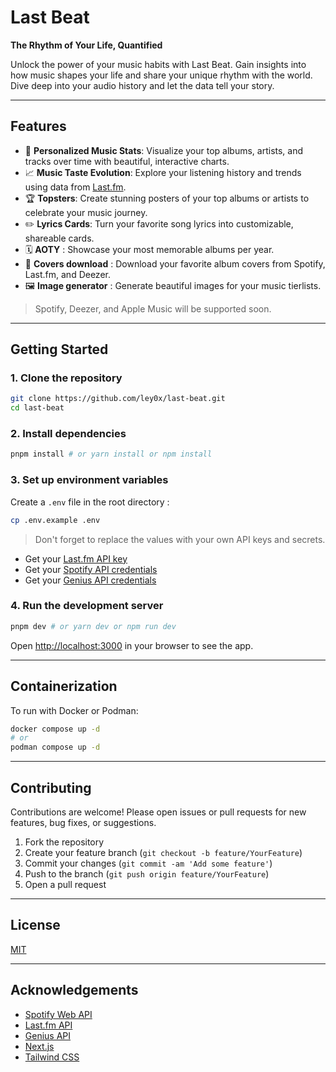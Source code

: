 # Last Beat

**The Rhythm of Your Life, Quantified**

Unlock the power of your music habits with Last Beat. Gain insights into how music shapes your life and share your unique rhythm with the world. Dive deep into your audio history and let the data tell your story.

---

## Features

- 🎵 **Personalized Music Stats**: Visualize your top albums, artists, and tracks over time with beautiful, interactive charts.
- 📈 **Music Taste Evolution**: Explore your listening history and trends using data from [Last.fm](https://www.last.fm/api#getting-started). 
- 🏆 **Topsters**: Create stunning posters of your top albums or artists to celebrate your music journey.
- ✏️ **Lyrics Cards**: Turn your favorite song lyrics into customizable, shareable cards.
- 🗓️ **AOTY** : Showcase your most memorable albums per year. 
- 📸 **Covers download** : Download your favorite album covers from Spotify, Last.fm, and Deezer.
- 🖼️ **Image generator** : Generate beautiful images for your music tierlists.

> Spotify, Deezer, and Apple Music will be supported soon.

---

## Getting Started

### 1. Clone the repository

```bash
git clone https://github.com/ley0x/last-beat.git
cd last-beat
```

### 2. Install dependencies

```bash
pnpm install # or yarn install or npm install
```

### 3. Set up environment variables

Create a `.env` file in the root directory :

```bash
cp .env.example .env
```

> Don't forget to replace the values with your own API keys and secrets.

- Get your [Last.fm API key](https://www.last.fm/api#getting-started)
- Get your [Spotify API credentials](https://developer.spotify.com/dashboard)
- Get your [Genius API credentials](https://genius.com/developers)

### 4. Run the development server

```bash
pnpm dev # or yarn dev or npm run dev
```

Open [http://localhost:3000](http://localhost:3000) in your browser to see the app.

---

## Containerization

To run with Docker or Podman:

```bash
docker compose up -d
# or
podman compose up -d
```

---

## Contributing

Contributions are welcome! Please open issues or pull requests for new features, bug fixes, or suggestions.

1. Fork the repository
2. Create your feature branch (`git checkout -b feature/YourFeature`)
3. Commit your changes (`git commit -am 'Add some feature'`)
4. Push to the branch (`git push origin feature/YourFeature`)
5. Open a pull request

---

## License

[MIT](LICENSE)

---

## Acknowledgements

- [Spotify Web API](https://developer.spotify.com/documentation/web-api/)
- [Last.fm API](https://www.last.fm/api)
- [Genius API](https://genius.com/developers)
- [Next.js](https://nextjs.org/)
- [Tailwind CSS](https://tailwindcss.com/)

